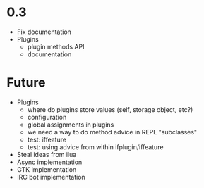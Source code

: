 0.3
===

  * Fix documentation
  * Plugins
    * plugin methods API
    * documentation

Future
======

  * Plugins
    * where do plugins store values (self, storage object, etc?)
    * configuration
    * global assignments in plugins
    * we need a way to do method advice in REPL "subclasses"
    * test: iffeature
    * test: using advice from within ifplugin/iffeature
  * Steal ideas from ilua
  * Async implementation
  * GTK implementation
  * IRC bot implementation
